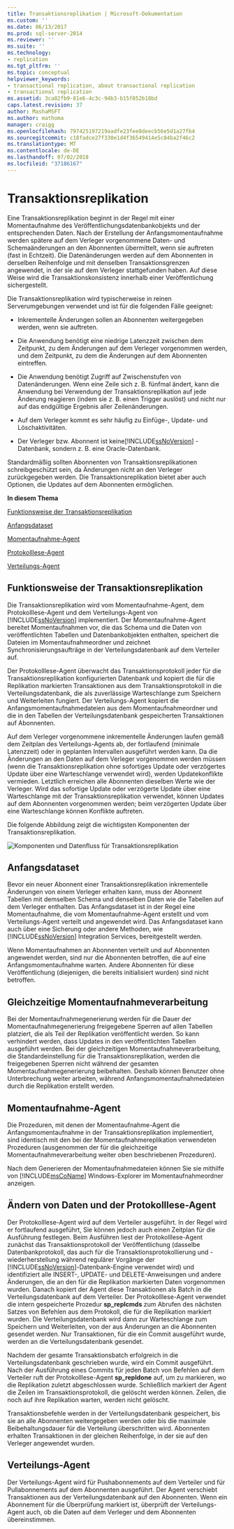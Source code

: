 ```yaml
---
title: Transaktionsreplikation | Microsoft-Dokumentation
ms.custom: ''
ms.date: 06/13/2017
ms.prod: sql-server-2014
ms.reviewer: ''
ms.suite: ''
ms.technology:
- replication
ms.tgt_pltfrm: ''
ms.topic: conceptual
helpviewer_keywords:
- transactional replication, about transactional replication
- transactional replication
ms.assetid: 3ca82fb9-81e6-4c3c-94b3-b15f852b18bd
caps.latest.revision: 37
author: MashaMSFT
ms.author: mathoma
manager: craigg
ms.openlocfilehash: 797425197219aadfe23fee8deecb56e5d1a27fb4
ms.sourcegitcommit: c18fadce27f330e1d4f36549414e5c84ba2f46c2
ms.translationtype: MT
ms.contentlocale: de-DE
ms.lasthandoff: 07/02/2018
ms.locfileid: "37186167"
---
```

# <a name="transactional-replication"></a>Transaktionsreplikation
  Eine Transaktionsreplikation beginnt in der Regel mit einer Momentaufnahme des Veröffentlichungsdatenbankobjekts und der entsprechenden Daten. Nach der Erstellung der Anfangsmomentaufnahme werden spätere auf dem Verleger vorgenommene Daten- und Schemaänderungen an den Abonnenten übermittelt, wenn sie auftreten (fast in Echtzeit). Die Datenänderungen werden auf dem Abonnenten in derselben Reihenfolge und mit denselben Transaktionsgrenzen angewendet, in der sie auf dem Verleger stattgefunden haben. Auf diese Weise wird die Transaktionskonsistenz innerhalb einer Veröffentlichung sichergestellt.  
  
 Die Transaktionsreplikation wird typischerweise in reinen Serverumgebungen verwendet und ist für die folgenden Fälle geeignet:  
  
-   Inkrementelle Änderungen sollen an Abonnenten weitergegeben werden, wenn sie auftreten.  
  
-   Die Anwendung benötigt eine niedrige Latenzzeit zwischen dem Zeitpunkt, zu dem Änderungen auf dem Verleger vorgenommen werden, und dem Zeitpunkt, zu dem die Änderungen auf dem Abonnenten eintreffen.  
  
-   Die Anwendung benötigt Zugriff auf Zwischenstufen von Datenänderungen. Wenn eine Zeile sich z. B. fünfmal ändert, kann die Anwendung bei Verwendung der Transaktionsreplikation auf jede Änderung reagieren (indem sie z. B. einen Trigger auslöst) und nicht nur auf das endgültige Ergebnis aller Zeilenänderungen.  
  
-   Auf dem Verleger kommt es sehr häufig zu Einfüge-, Update- und Löschaktivitäten.  
  
-   Der Verleger bzw. Abonnent ist keine[!INCLUDE[ssNoVersion](../../../includes/ssnoversion-md.md)] -Datenbank, sondern z. B. eine Oracle-Datenbank.  
  
 Standardmäßig sollten Abonnenten von Transaktionsreplikationen schreibgeschützt sein, da Änderungen nicht an den Verleger zurückgegeben werden. Die Transaktionsreplikation bietet aber auch Optionen, die Updates auf dem Abonnenten ermöglichen.  
  
 **In diesem Thema**  
  
 [Funktionsweise der Transaktionsreplikation](#HowWorks)  
  
 [Anfangsdataset](#Dataset)  
  
 [Momentaufnahme-Agent](#SnapshotAgent)  
  
 [Protokolllese-Agent](#LogReaderAgent)  
  
 [Verteilungs-Agent](#DistributionAgent)  
  
##  <a name="HowWorks"></a> Funktionsweise der Transaktionsreplikation  
 Die Transaktionsreplikation wird vom Momentaufnahme-Agent, dem Protokolllese-Agent und dem Verteilungs-Agent von [!INCLUDE[ssNoVersion](../../../includes/ssnoversion-md.md)] implementiert. Der Momentaufnahme-Agent bereitet Momentaufnahmen vor, die das Schema und die Daten von veröffentlichten Tabellen und Datenbankobjekten enthalten, speichert die Dateien im Momentaufnahmeordner und zeichnet Synchronisierungsaufträge in der Verteilungsdatenbank auf dem Verteiler auf.  
  
 Der Protokolllese-Agent überwacht das Transaktionsprotokoll jeder für die Transaktionsreplikation konfigurierten Datenbank und kopiert die für die Replikation markierten Transaktionen aus dem Transaktionsprotokoll in die Verteilungsdatenbank, die als zuverlässige Warteschlange zum Speichern und Weiterleiten fungiert. Der Verteilungs-Agent kopiert die Anfangsmomentaufnahmedateien aus dem Momentaufnahmeordner und die in den Tabellen der Verteilungsdatenbank gespeicherten Transaktionen auf Abonnenten.  
  
 Auf dem Verleger vorgenommene inkrementelle Änderungen laufen gemäß dem Zeitplan des Verteilungs-Agents ab, der fortlaufend (minimale Latenzzeit) oder in geplanten Intervallen ausgeführt werden kann. Da die Änderungen an den Daten auf dem Verleger vorgenommen werden müssen (wenn die Transaktionsreplikation ohne sofortiges Update oder verzögertes Update über eine Warteschlange verwendet wird), werden Updatekonflikte vermieden. Letztlich erreichen alle Abonnenten dieselben Werte wie der Verleger. Wird das sofortige Update oder verzögerte Update über eine Warteschlange mit der Transaktionsreplikation verwendet, können Updates auf dem Abonnenten vorgenommen werden; beim verzögerten Update über eine Warteschlange können Konflikte auftreten.  
  
 Die folgende Abbildung zeigt die wichtigsten Komponenten der Transaktionsreplikation.  
  
 ![Komponenten und Datenfluss für Transaktionsreplikation](../media/trnsact.gif "Komponenten und Datenfluss für Transaktionsreplikation")  
  
##  <a name="Dataset"></a> Anfangsdataset  
 Bevor ein neuer Abonnent einer Transaktionsreplikation inkrementelle Änderungen von einem Verleger erhalten kann, muss der Abonnent Tabellen mit demselben Schema und denselben Daten wie die Tabellen auf dem Verleger enthalten. Das Anfangsdataset ist in der Regel eine Momentaufnahme, die vom Momentaufnahme-Agent erstellt und vom Verteilungs-Agent verteilt und angewendet wird. Das Anfangsdataset kann auch über eine Sicherung oder andere Methoden, wie [!INCLUDE[ssNoVersion](../../../includes/ssnoversion-md.md)] Integration Services, bereitgestellt werden.  
  
 Wenn Momentaufnahmen an Abonnenten verteilt und auf Abonnenten angewendet werden, sind nur die Abonnenten betroffen, die auf eine Anfangsmomentaufnahme warten. Andere Abonnenten für diese Veröffentlichung (diejenigen, die bereits initialisiert wurden) sind nicht betroffen.  
  
## <a name="concurrent-snapshot-processing"></a>Gleichzeitige Momentaufnahmeverarbeitung  
 Bei der Momentaufnahmegenerierung werden für die Dauer der Momentaufnahmegenerierung freigegebene Sperren auf allen Tabellen platziert, die als Teil der Replikation veröffentlicht werden. So kann verhindert werden, dass Updates in den veröffentlichten Tabellen ausgeführt werden. Bei der gleichzeitigen Momentaufnahmeverarbeitung, die Standardeinstellung für die Transaktionsreplikation, werden die freigegebenen Sperren nicht während der gesamten Momentaufnahmegenerierung beibehalten. Deshalb können Benutzer ohne Unterbrechung weiter arbeiten, während Anfangsmomentaufnahmedateien durch die Replikation erstellt werden.  
  
##  <a name="SnapshotAgent"></a> Momentaufnahme-Agent  
 Die Prozeduren, mit denen der Momentaufnahme-Agent die Anfangsmomentaufnahme in der Transaktionsreplikation implementiert, sind identisch mit den bei der Momentaufnahmereplikation verwendeten Prozeduren (ausgenommen der für die gleichzeitige Momentaufnahmeverarbeitung weiter oben beschriebenen Prozeduren).  
  
 Nach dem Generieren der Momentaufnahmedateien können Sie sie mithilfe von [!INCLUDE[msCoName](../../../includes/msconame-md.md)] Windows-Explorer im Momentaufnahmeordner anzeigen.  
  
##  <a name="LogReaderAgent"></a> Ändern von Daten und der Protokolllese-Agent  
 Der Protokolllese-Agent wird auf dem Verteiler ausgeführt. In der Regel wird er fortlaufend ausgeführt, Sie können jedoch auch einen Zeitplan für die Ausführung festlegen. Beim Ausführen liest der Protokolllese-Agent zunächst das Transaktionsprotokoll der Veröffentlichung (dasselbe Datenbankprotokoll, das auch für die Transaktionsprotokollierung und -wiederherstellung während regulärer Vorgänge der [!INCLUDE[ssNoVersion](../../../includes/ssnoversion-md.md)]-Datenbank-Engine verwendet wird) und identifiziert alle INSERT-, UPDATE- und DELETE-Anweisungen und andere Änderungen, die an den für die Replikation markierten Daten vorgenommen wurden. Danach kopiert der Agent diese Transaktionen als Batch in die Verteilungsdatenbank auf dem Verteiler. Der Protokolllese-Agent verwendet die intern gespeicherte Prozedur **sp_replcmds** zum Abrufen des nächsten Satzes von Befehlen aus dem Protokoll, die für die Replikation markiert wurden. Die Verteilungsdatenbank wird dann zur Warteschlange zum Speichern und Weiterleiten, von der aus Änderungen an die Abonnenten gesendet werden. Nur Transaktionen, für die ein Commit ausgeführt wurde, werden an die Verteilungsdatenbank gesendet.  
  
 Nachdem der gesamte Transaktionsbatch erfolgreich in die Verteilungsdatenbank geschrieben wurde, wird ein Commit ausgeführt. Nach der Ausführung eines Commits für jeden Batch von Befehlen auf dem Verteiler ruft der Protokolllese-Agent **sp_repldone** auf, um zu markieren, wo die Replikation zuletzt abgeschlossen wurde. Schließlich markiert der Agent die Zeilen im Transaktionsprotokoll, die gelöscht werden können. Zeilen, die noch auf ihre Replikation warten, werden nicht gelöscht.  
  
 Transaktionsbefehle werden in der Verteilungsdatenbank gespeichert, bis sie an alle Abonnenten weitergegeben werden oder bis die maximale Beibehaltungsdauer für die Verteilung überschritten wird. Abonnenten erhalten Transaktionen in der gleichen Reihenfolge, in der sie auf den Verleger angewendet wurden.  
  
##  <a name="DistributionAgent"></a> Verteilungs-Agent  
 Der Verteilungs-Agent wird für Pushabonnements auf dem Verteiler und für Pullabonnements auf dem Abonnenten ausgeführt. Der Agent verschiebt Transaktionen aus der Verteilungsdatenbank auf den Abonnenten. Wenn ein Abonnement für die Überprüfung markiert ist, überprüft der Verteilungs-Agent auch, ob die Daten auf dem Verleger und dem Abonnenten übereinstimmen.  
  
  
